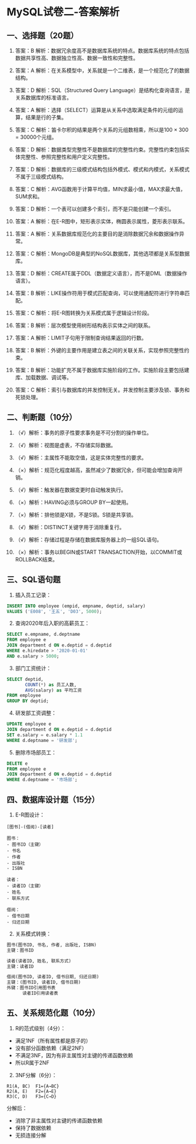 # MySQL试卷二-答案解析

## 一、选择题（20题）

1. 答案：B
   解析：数据冗余度高不是数据库系统的特点。数据库系统的特点包括数据共享性高、数据独立性高、数据一致性和完整性。

2. 答案：A
   解析：在关系模型中，关系就是一个二维表，是一个规范化了的数据结构。

3. 答案：D
   解析：SQL（Structured Query Language）是结构化查询语言，是关系数据库的标准语言。

4. 答案：A
   解析：选择（SELECT）运算是从关系中选取满足条件的元组的运算，结果是行的子集。

5. 答案：C
   解析：笛卡尔积的结果是两个关系的元组数相乘，所以是100 × 300 = 30000个元组。

6. 答案：D
   解析：数据类型完整性不是数据库的完整性约束。完整性约束包括实体完整性、参照完整性和用户定义完整性。

7. 答案：D
   解析：数据库的三级模式结构包括外模式、模式和内模式，关系模式不属于三级模式结构。

8. 答案：C
   解析：AVG函数用于计算平均值，MIN求最小值，MAX求最大值，SUM求和。

9. 答案：D
   解析：一个表可以创建多个索引，而不是只能创建一个索引。

10. 答案：A
    解析：在E-R图中，矩形表示实体，椭圆表示属性，菱形表示联系。

11. 答案：A
    解析：关系数据库规范化的主要目的是消除数据冗余和数据操作异常。

12. 答案：C
    解析：MongoDB是典型的NoSQL数据库，其他选项都是关系型数据库。

13. 答案：D
    解析：CREATE属于DDL（数据定义语言），而不是DML（数据操作语言）。

14. 答案：B
    解析：LIKE操作符用于模式匹配查询，可以使用通配符进行字符串匹配。

15. 答案：C
    解析：将E-R图转换为关系模式属于逻辑设计阶段。

16. 答案：B
    解析：层次模型使用树形结构表示实体之间的联系。

17. 答案：A
    解析：LIMIT子句用于限制查询结果返回的行数。

18. 答案：B
    解析：外键的主要作用是建立表之间的关联关系，实现参照完整性约束。

19. 答案：B
    解析：功能扩充不属于数据库实施阶段的工作。实施阶段主要包括建库、加载数据、调试等。

20. 答案：C
    解析：索引与数据库的并发控制无关。并发控制主要涉及锁、事务和死锁处理。

## 二、判断题（10分）

1. （√）解析：事务的原子性要求事务是不可分割的操作单位。

2. （√）解析：视图是虚表，不存储实际数据。

3. （√）解析：主属性不能取空值，这是实体完整性的要求。

4. （×）解析：规范化程度越高，虽然减少了数据冗余，但可能会增加查询开销。

5. （√）解析：触发器在数据变更时自动触发执行。

6. （×）解析：HAVING必须与GROUP BY一起使用。

7. （×）解析：排他锁是X锁，不是S锁。S锁是共享锁。

8. （√）解析：DISTINCT关键字用于消除重复行。

9. （√）解析：存储过程是存储在数据库服务器上的一组SQL语句。

10. （×）解析：事务以BEGIN或START TRANSACTION开始，以COMMIT或ROLLBACK结束。

## 三、SQL语句题

1. 插入员工记录：
```sql
INSERT INTO employee (empid, empname, deptid, salary)
VALUES ('E008', '王五', 'D03', 5000);
```

2. 查询2020年后入职的高薪员工：
```sql
SELECT e.empname, d.deptname
FROM employee e
JOIN department d ON e.deptid = d.deptid
WHERE e.hiredate > '2020-01-01' 
AND e.salary > 5000;
```

3. 部门工资统计：
```sql
SELECT deptid,
       COUNT(*) as 员工人数,
       AVG(salary) as 平均工资
FROM employee
GROUP BY deptid;
```

4. 研发部工资调整：
```sql
UPDATE employee e
JOIN department d ON e.deptid = d.deptid
SET e.salary = e.salary * 1.1
WHERE d.deptname = '研发部';
```

5. 删除市场部员工：
```sql
DELETE e
FROM employee e
JOIN department d ON e.deptid = d.deptid
WHERE d.deptname = '市场部';
```

## 四、数据库设计题（15分）

1. E-R图设计：
```
[图书]-(借阅)-[读者]

图书：
- 图书ID（主键）
- 书名
- 作者
- 出版社
- ISBN

读者：
- 读者ID（主键）
- 姓名
- 联系方式

借阅：
- 借书日期
- 归还日期
```

2. 关系模式转换：
```sql
图书(图书ID, 书名, 作者, 出版社, ISBN)
主键：图书ID

读者(读者ID, 姓名, 联系方式)
主键：读者ID

借阅(图书ID, 读者ID, 借书日期, 归还日期)
主键：(图书ID, 读者ID, 借书日期)
外键：图书ID引用图书表
      读者ID引用读者表
```

## 五、关系规范化题（10分）

1. R的范式级别（4分）：
- 满足1NF（所有属性都是原子的）
- 没有部分函数依赖（满足2NF）
- 不满足3NF，因为有非主属性对主键的传递函数依赖
- 所以R属于2NF

2. 3NF分解（6分）：
```
R1(A, BC)  F1={A→BC}
R2(A, E)   F2={A→E}
R3(C, D)   F3={C→D}
```

分解后：
- 消除了非主属性对主键的传递函数依赖
- 保持了数据依赖
- 无损连接分解
